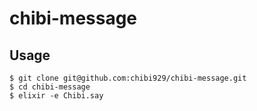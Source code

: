 # chibi-message

## Usage

```
$ git clone git@github.com:chibi929/chibi-message.git
$ cd chibi-message
$ elixir -e Chibi.say
```
